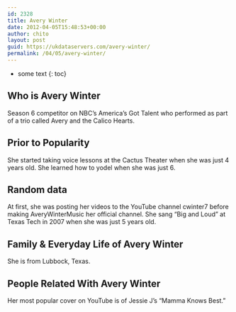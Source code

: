 ```yaml
---
id: 2328
title: Avery Winter
date: 2012-04-05T15:48:53+00:00
author: chito
layout: post
guid: https://ukdataservers.com/avery-winter/
permalink: /04/05/avery-winter/
---
```


* some text
{: toc}


## Who is  Avery Winter
                  
                  
                  
Season 6 competitor on NBC&#8217;s America&#8217;s Got Talent who performed as part of a trio called Avery and the Calico Hearts. 
                  
                
                
                
## Prior to Popularity 
                  
                  
                  
She started taking voice lessons at the Cactus Theater when she was just 4 years old. She learned how to yodel when she was just 6. 
                  
                
                
                
## Random data 
                  
                  
                  
At first, she was posting her videos to the YouTube channel cwinter7 before making AveryWinterMusic her official channel. She sang &#8220;Big and Loud&#8221; at Texas Tech in 2007 when she was just 5 years old. 
                  
                
                
                
## Family & Everyday Life of Avery Winter
                  
                  
                  
She is from Lubbock, Texas. 
                  
                
                
                
## People Related With  Avery Winter
                  
                  
                  
Her most popular cover on YouTube is of Jessie J&#8217;s &#8220;Mamma Knows Best.&#8221; 
                  
                
              
            
          
          
          
    
    
  
